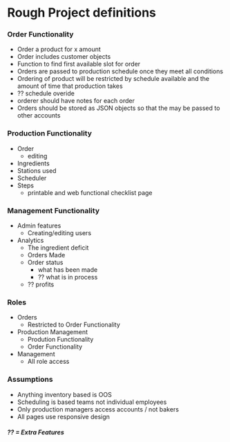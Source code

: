 # Rough Project definitions

### Order Functionality
- Order a product for x amount
- Order includes customer objects
- Function to find first available slot for order
- Orders are passed to production schedule once they meet all conditions
- Ordering of product will be restricted by schedule available and the amount of time that production takes
- ?? schedule overide
- orderer should have notes for each order
- Orders should be stored as JSON objects so that the may be passed to other accounts

### Production Functionality
- Order
  - editing
- Ingredients
- Stations used
- Scheduler
- Steps
  - printable and web functional checklist page

### Management Functionality
- Admin features
  - Creating/editing users
- Analytics
  - The ingredient deficit
  - Orders Made
  - Order status
    - what has been made
	- ?? what is in process
  - ?? profits

### Roles
- Orders 
  - Restricted to Order Functionality
- Production Management
  - Prodution Functionality
  - Order Functionality
- Management
  - All role access

### Assumptions
- Anything inventory based is OOS
- Scheduling is based teams not individual employees
- Only production managers access accounts / not bakers
- All pages use responsive design

##### ?? = Extra Features
